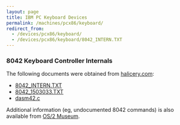 ```yaml
---
layout: page
title: IBM PC Keyboard Devices
permalink: /machines/pcx86/keyboard/
redirect_from:
  - /devices/pcx86/keyboard/
  - /devices/pcx86/keyboard/8042_INTERN.TXT  
---
```


### 8042 Keyboard Controller Internals

The following documents were obtained from [halicery.com](http://halicery.com/):

- [8042_INTERN.TXT](8042_INTERN.TXT)
- [8042_1503033.TXT](8042_1503033.TXT)
- [dasm42.c](dasm42.c)

Additional information (eg, undocumented 8042 commands) is also available from [OS/2 Museum](http://www.os2museum.com/wp/?p=589).
